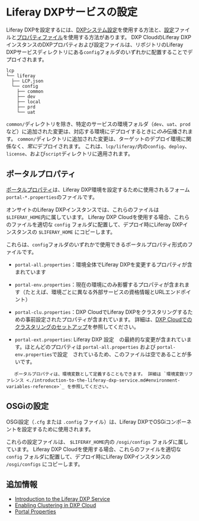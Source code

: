 # Liferay DXPサービスの設定

Liferay DXPを設定するには、[DXPシステム設定](https://learn.liferay.com/dxp/7.x/en/system-administration/system-settings/system-settings.html)を使用する方法と、[設定](https://learn.liferay.com/dxp/7.x/en/system-administration/system-settings/using-configuration-files.html)ファイルと[プロパティファイル](https://learn.liferay.com/dxp/7.x/en/installation-and-upgrades/reference/portal-properties.html)を使用する方法があります。 DXP CloudのLiferay DXPインスタンスのDXPプロパティおよび設定ファイルは、リポジトリのLiferay DXPサービスディレクトリにある`config`フォルダのいずれかに配置することでデプロイされます。

    lcp
    └── liferay
      ├── LCP.json
      └── config
        ├── common
        ├── dev
        ├── local
        ├── prd
        └── uat

`common/`ディレクトリを除き、特定のサービスの環境フォルダ（`dev`、`uat`、`prod`など）に追加された変更は、対応する環境にデプロイするときに*のみ*伝播されます。 `common/`ディレクトリに追加された変更は、ターゲットのデプロイ環境に関係なく、*常に*デプロイされます。 これは、`lcp/liferay/`内の`config`、`deploy`、`license`、および`script`ディレクトリに適用されます。

## ポータルプロパティ

[ポータルプロパティ](https://learn.liferay.com/dxp/7.x/en/installation-and-upgrades/reference/portal-properties.html)は、Liferay DXP環境を設定するために使用されるフォーム`portal-*.properties`のファイルです。

オンサイトのLiferay DXPインスタンスでは、これらのファイルは`$LIFERAY_HOME`内に属しています。 Liferay DXP Cloudを使用する場合、これらのファイルを適切な `config` フォルダに配置して、デプロイ時にLiferay DXPインスタンスの `$LIFERAY_HOME` にコピーします。

これらは、`config`フォルダのいずれかで使用できるポータルプロパティ形式のファイルです。

  - `portal-all.properties`：環境全体でLiferay DXPを変更するプロパティが含まれています

  - `portal-env.properties`：現在の環境にのみ影響するプロパティが含まれます（たとえば、環境ごとに異なる外部サービスの資格情報とURLエンドポイント）

  - `portal-clu.properties`：DXP CloudでLiferay DXPをクラスタリングするための事前設定されたプロパティが含まれています。 詳細は、[DXP Cloudでのクラスタリングのセットアップ](./setting-up-clustering-in-dxp-cloud.md)を参照してください。

  - `portal-ext.properties`: Liferay DXP 設定　の最終的な変更が含まれています。ほとんどのプロパティは `portal-all.properties` および `portal-env.properties`で設定　されているため、このファイルは空であることが多いです。

<!-- end list -->

``` note::
   ポータルプロパティは、環境変数として定義することもできます。 詳細は `環境変数リファレンス <./introduction-to-the-liferay-dxp-service.md#environment-variables-reference>`_ を参照してください。
```

## OSGiの設定

OSGi設定（`.cfg` または `.config` ファイル）は、Liferay DXPでOSGiコンポーネントを設定するために使用されます。

これらの設定ファイルは、 `$LIFERAY_HOME`内の `/osgi/configs` フォルダに属しています。 Liferay DXP Cloudを使用する場合、これらのファイルを適切な `config` フォルダに配置して、デプロイ時にLiferay DXPインスタンスの `/osgi/configs` にコピーします。

## 追加情報

  - [Introduction to the Liferay DXP Service](./introduction-to-the-liferay-dxp-service.md)
  - [Enabling Clustering in DXP Cloud](./setting-up-clustering-in-dxp-cloud.md)
  - [Portal Properties](https://learn.liferay.com/dxp/7.x/en/installation-and-upgrades/reference/portal-properties.html)

